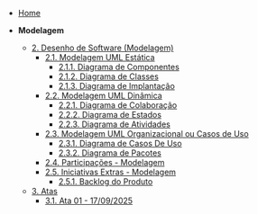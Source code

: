 <!-- docs/_sidebar.md -->

- [Home](/)

- **Modelagem**
  - [2. Desenho de Software (Modelagem)](/Modelagem/2.Modelagem.md)
    - [2.1. Modelagem UML Estática](/Modelagem/2.1.ModelagemEstatica.md)
      - [2.1.1. Diagrama de Componentes](/Modelagem/2.1.1.DiagramaComponentes.md)
      - [2.1.2. Diagrama de Classes](/Modelagem/2.1.2.DiagramaClasses.md)
      - [2.1.3. Diagrama de Implantação](/Modelagem/2.1.3.DiagramaImplantacao.md)
    - [2.2. Modelagem UML Dinâmica](/Modelagem/2.2.ModelagemDinamica.md)
      - [2.2.1. Diagrama de Colaboração](/Modelagem/2.2.1.DiagramaColaboracao.md)
      - [2.2.2. Diagrama de Estados](/Modelagem/2.2.2.DiagramaEstados.md)
      - [2.2.3. Diagrama de Atividades](/Modelagem/2.2.3.DiagramaAtividades.md)
    - [2.3. Modelagem UML Organizacional ou Casos de Uso](/Modelagem/2.3.ModelagemOrganizacionalCasosDeUso.md)
      - [2.3.1. Diagrama de Casos De Uso](/Modelagem/2.3.1.DiagramaCasosUso.md)
      - [2.3.2. Diagrama de Pacotes](/Modelagem/2.3.2.DiagramaPacotes.md)
    - [2.4. Participações - Modelagem](/Modelagem/2.4.ParticipacoesModelagem.md)
    - [2.5. Iniciativas Extras - Modelagem](/Modelagem/2.5.IniciativasExtras.md)
      - [2.5.1. Backlog do Produto](/Extra/2.5.1.BacklogDoProduto.md)
  - [3. Atas]()
      - [3.1. Ata 01 - 17/09/2025](/Extra/3.1.ata01.md)
